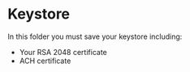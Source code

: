 # Keystore

In this folder you must save your keystore including:

- Your RSA 2048 certificate
- ACH certificate
